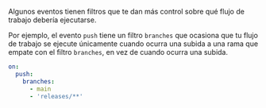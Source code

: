 Algunos eventos tienen filtros que te dan más control sobre qué flujo de trabajo debería ejecutarse.

Por ejemplo, el evento `push` tiene un filtro `branches` que ocasiona que tu flujo de trabajo se ejecute únicamente cuando ocurra una subida a una rama que empate con el filtro `branches`, en vez de cuando ocurra una subida.

```yaml
on:
  push:
    branches:
      - main
      - 'releases/**'
```
